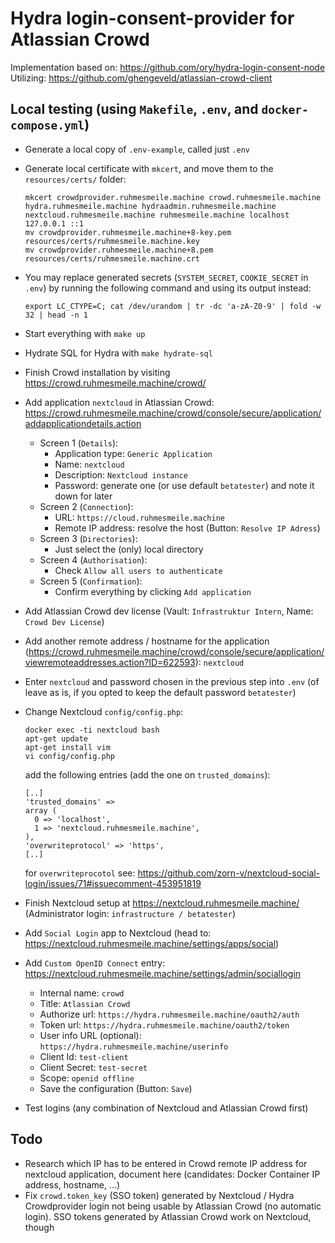 # Hydra login-consent-provider for Atlassian Crowd

Implementation based on: https://github.com/ory/hydra-login-consent-node  
Utilizing: https://github.com/ghengeveld/atlassian-crowd-client  

## Local testing (using `Makefile`, `.env`, and `docker-compose.yml`)
* Generate a local copy of `.env-example`, called just `.env`
* Generate local certificate with `mkcert`, and move them to the `resources/certs/` folder:
  
  ```
  mkcert crowdprovider.ruhmesmeile.machine crowd.ruhmesmeile.machine hydra.ruhmesmeile.machine hydraadmin.ruhmesmeile.machine nextcloud.ruhmesmeile.machine ruhmesmeile.machine localhost 127.0.0.1 ::1
  mv crowdprovider.ruhmesmeile.machine+8-key.pem resources/certs/ruhmesmeile.machine.key
  mv crowdprovider.ruhmesmeile.machine+8.pem resources/certs/ruhmesmeile.machine.crt
  ```
* You may replace generated secrets (`SYSTEM_SECRET`, `COOKIE_SECRET` in `.env`) by running the following command and using its output instead:
  ```
  export LC_CTYPE=C; cat /dev/urandom | tr -dc 'a-zA-Z0-9' | fold -w 32 | head -n 1
  ```
* Start everything with `make up`
* Hydrate SQL for Hydra with `make hydrate-sql`
* Finish Crowd installation by visiting https://crowd.ruhmesmeile.machine/crowd/
* Add application `nextcloud` in Atlassian Crowd: https://crowd.ruhmesmeile.machine/crowd/console/secure/application/addapplicationdetails.action
  * Screen 1 (`Details`):
    * Application type: `Generic Application`
    * Name: `nextcloud`
    * Description: `Nextcloud instance`
    * Password: generate one (or use default `betatester`) and note it down for later
  * Screen 2 (`Connection`):
    * URL: `https://cloud.ruhmesmeile.machine`
    * Remote IP address: resolve the host (Button: `Resolve IP Adress`)
  * Screen 3 (`Directories`):
    * Just select the (only) local directory
  * Screen 4 (`Authorisation`):
    * Check `Allow all users to authenticate`
  * Screen 5 (`Confirmation`):
    * Confirm everything by clicking `Add application`
* Add Atlassian Crowd dev license (Vault: `Infrastruktur Intern`, Name: `Crowd Dev License`)
* Add another remote address / hostname for the application (https://crowd.ruhmesmeile.machine/crowd/console/secure/application/viewremoteaddresses.action?ID=622593): `nextcloud`
* Enter `nextcloud` and password chosen in the previous step into `.env` (of leave as is, if you opted to keep the default password `betatester`)
* Change Nextcloud `config/config.php`:
  ```
  docker exec -ti nextcloud bash
  apt-get update
  apt-get install vim
  vi config/config.php
  ```
  add the following entries (add the one on `trusted_domains`):
  ```
  [..]
  'trusted_domains' =>
  array (
    0 => 'localhost',
    1 => 'nextcloud.ruhmesmeile.machine',
  ),
  'overwriteprotocol' => 'https',
  [..]
  ```
  for `overwriteprocotol` see: https://github.com/zorn-v/nextcloud-social-login/issues/71#issuecomment-453951819
* Finish Nextcloud setup at https://nextcloud.ruhmesmeile.machine/ (Administrator login: `infrastructure / betatester`)
* Add `Social Login` app to Nextcloud (head to: https://nextcloud.ruhmesmeile.machine/settings/apps/social)
* Add `Custom OpenID Connect` entry: https://nextcloud.ruhmesmeile.machine/settings/admin/sociallogin
  * Internal name: `crowd`
  * Title: `Atlassian Crowd`
  * Authorize url: `https://hydra.ruhmesmeile.machine/oauth2/auth`
  * Token url: `https://hydra.ruhmesmeile.machine/oauth2/token`
  * User info URL (optional): `https://hydra.ruhmesmeile.machine/userinfo`
  * Client Id: `test-client`
  * Client Secret: `test-secret`
  * Scope: `openid offline`
  * Save the configuration (Button: `Save`)
* Test logins (any combination of Nextcloud and Atlassian Crowd first)

## Todo
* Research which IP has to be entered in Crowd remote IP address for nextcloud application, document here (candidates: Docker Container IP address, hostname, ...)
* Fix `crowd.token_key` (SSO token) generated by Nextcloud / Hydra Crowdprovider login not being usable by Atlassian Crowd (no automatic login). SSO tokens generated by Atlassian Crowd work on Nextcloud, though
